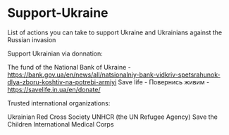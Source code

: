 # Support-Ukraine
List of actions you can take to support Ukraine and Ukrainians against the Russian invasion

Support Ukrainian via donnation:

The fund of the National Bank of Ukraine - https://bank.gov.ua/en/news/all/natsionalniy-bank-vidkriv-spetsrahunok-dlya-zboru-koshtiv-na-potrebi-armiyi 
Save life - Повернись живим - https://savelife.in.ua/en/donate/


Trusted international organizations:

Ukrainian Red Cross Society
UNHCR (the UN Refugee Agency)
Save the Children
International Medical Corps
